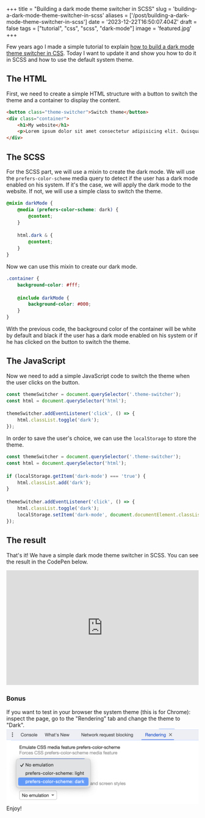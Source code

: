 +++
title = "Building a dark mode theme switcher in SCSS"
slug = 'building-a-dark-mode-theme-switcher-in-scss'
aliases = ['/post/building-a-dark-mode-theme-switcher-in-scss']
date = '2023-12-22T16:50:07.404Z'
draft = false
tags = ["tutorial", "css", "scss", "dark-mode"]
image = 'featured.jpg'
+++

Few years ago I made a simple tutorial to explain [how to build a dark mode theme switcher in CSS](https://pixelswap.fr/entry/tuto-creer-un-theme-sombre-automatique-en-fonction-de-l-heure/). Today I want to update it and show you how to do it in SCSS and how to use the default system theme.

## The HTML

First, we need to create a simple HTML structure with a button to switch the theme and a container to display the content.

```html
<button class="theme-switcher">Switch theme</button>
<div class="container">
    <h1>My website</h1>
    <p>Lorem ipsum dolor sit amet consectetur adipisicing elit. Quisquam, voluptatum.</p>
</div>
```

## The SCSS

For the SCSS part, we will use a mixin to create the dark mode. We will use the `prefers-color-scheme` media query to detect if the user has a dark mode enabled on his system. If it's the case, we will apply the dark mode to the website. If not, we will use a simple class to switch the theme.

```scss
@mixin darkMode {
    @media (prefers-color-scheme: dark) {
        @content;
    }

    html.dark & {
        @content;
    }
}
```

Now we can use this mixin to create our dark mode.

```scss
.container {
    background-color: #fff;

    @include darkMode {
        background-color: #000;
    }
}
```

With the previous code, the background color of the container will be white by default and black if the user has a dark mode enabled on his system or if he has clicked on the button to switch the theme.

## The JavaScript

Now we need to add a simple JavaScript code to switch the theme when the user clicks on the button.

```js
const themeSwitcher = document.querySelector('.theme-switcher');
const html = document.querySelector('html');

themeSwitcher.addEventListener('click', () => {
    html.classList.toggle('dark');
});
```

In order to save the user's choice, we can use the `localStorage` to store the theme.

```js
const themeSwitcher = document.querySelector('.theme-switcher');
const html = document.querySelector('html');

if (localStorage.getItem('dark-mode') === 'true') {
    html.classList.add('dark');
}

themeSwitcher.addEventListener('click', () => {
    html.classList.toggle('dark');
    localStorage.setItem('dark-mode', document.documentElement.classList.contains('dark'));
});
```

## The result

That's it! We have a simple dark mode theme switcher in SCSS. You can see the result in the CodePen below.

<iframe height="300" style="width: 100%;" scrolling="no" title="Dark mode with SCSS and system theme" src="https://codepen.io/mikescops/embed/RwdwQrX?default-tab=html%2Cresult&editable=true&theme-id=light" frameborder="no" loading="lazy" allowtransparency="true" allowfullscreen="true">
  See the Pen <a href="https://codepen.io/mikescops/pen/RwdwQrX">
  Dark mode with SCSS and system theme</a> by Corentin Mors (<a href="https://codepen.io/mikescops">@mikescops</a>)
  on <a href="https://codepen.io">CodePen</a>.
</iframe>

<br>

### Bonus

If you want to test in your browser the system theme (this is for Chrome): inspect the page, go to the "Rendering" tab and change the theme to "Dark".
![How to emulate color scheme in Chrome](emulate-color-scheme.png)
Enjoy!
